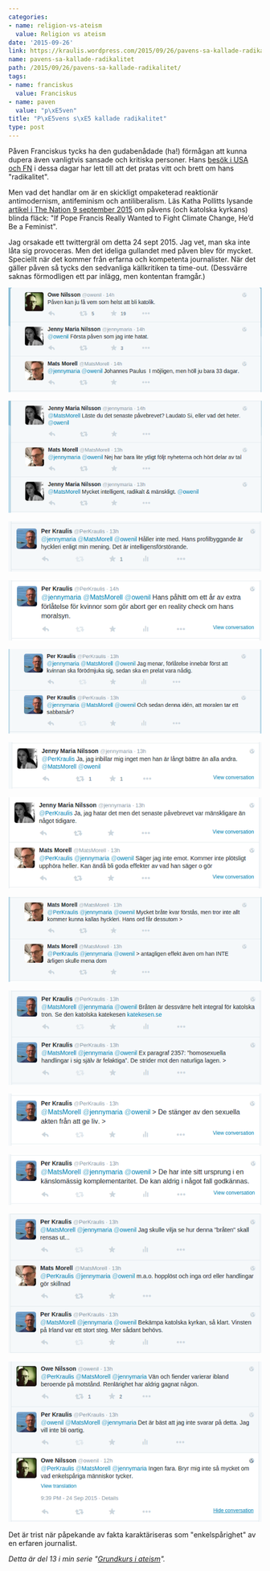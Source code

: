 ```yaml
---
categories:
- name: religion-vs-ateism
  value: Religion vs ateism
date: '2015-09-26'
link: https://kraulis.wordpress.com/2015/09/26/pavens-sa-kallade-radikalitet/
name: pavens-sa-kallade-radikalitet
path: /2015/09/26/pavens-sa-kallade-radikalitet/
tags:
- name: franciskus
  value: Franciskus
- name: paven
  value: "p\xE5ven"
title: "P\xE5vens s\xE5 kallade radikalitet"
type: post
---
```

Påven Franciskus tycks ha den gudabenådade (ha!) förmågan att kunna dupera även vanligtvis sansade och kritiska personer. Hans [besök i USA och FN](http://www.dn.se/nyheter/varlden/paven-vill-se-universellt-brodraskap/) i dessa dagar har lett till att det pratas vitt och brett om hans "radikalitet". 

Men vad det handlar om är en skickligt ompaketerad reaktionär antimodernism, antifeminism och antiliberalism. Läs Katha Pollitts lysande [artikel i The Nation 9 september 2015](http://www.thenation.com/article/the-popes-blind-spot/) om påvens (och katolska kyrkans) blinda fläck: "If Pope Francis Really Wanted to Fight Climate Change, He’d Be a Feminist".

Jag orsakade ett twittergräl om detta 24 sept 2015. Jag vet, man ska inte låta sig provoceras. Men det ideliga gullandet med påven blev för mycket. Speciellt när det kommer från erfarna och kompetenta journalister. När det gäller påven så tycks den sedvanliga källkritiken ta time-out. (Dessvärre saknas förmodligen ett par inlägg, men kontentan framgår.)



[![franciskus-8](/files/franciskus-8.png)](/posts/franciskus-8.png)

[![franciskus-1](/files/franciskus-1.png)](/posts/franciskus-1.png)

[![franciskus-2](/files/franciskus-2.png)](/posts/franciskus-2.png)

[![franciskus-7](/files/franciskus-7.png)](/posts/franciskus-7.png)

[![franciskus-12](/files/franciskus-12.png)](/posts/franciskus-12.png)

[![franciskus-11](/files/franciskus-11.png)](/posts/franciskus-11.png)

[![franciskus-10](/files/franciskus-101.png)](/posts/franciskus-101.png)

[![franciskus-4](/files/franciskus-4.png)](/posts/franciskus-4.png)

[![franciskus-5](/files/franciskus-5.png)](/posts/franciskus-5.png)

[![franciskus-13](/files/franciskus-13.png)](/posts/franciskus-13.png)

[![franciskus-14](/files/franciskus-14.png)](/posts/franciskus-14.png)

[![franciskus-9](/files/franciskus-9.png)](/posts/franciskus-9.png)

[![franciskus-6](/files/franciskus-6.png)](/posts/franciskus-6.png)

Det är trist när påpekande av fakta karaktäriseras som "enkelspårighet" av en erfaren journalist.

*Detta är del 13 i min serie "[Grundkurs i ateism](/posts/)".*

